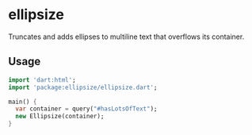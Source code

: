 ellipsize
=========

Truncates and adds ellipses to multiline text that overflows its container.

Usage
-----

```dart
import 'dart:html';
import 'package:ellipsize/ellipsize.dart';

main() {
  var container = query("#hasLotsOfText");
  new Ellipsize(container);
}
```
